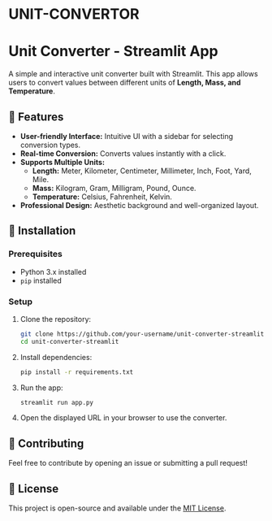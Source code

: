# UNIT-CONVERTOR
# Unit Converter - Streamlit App

A simple and interactive unit converter built with Streamlit. This app allows users to convert values between different units of **Length, Mass, and Temperature**.

## 🚀 Features
- **User-friendly Interface:** Intuitive UI with a sidebar for selecting conversion types.
- **Real-time Conversion:** Converts values instantly with a click.
- **Supports Multiple Units:**
  - **Length:** Meter, Kilometer, Centimeter, Millimeter, Inch, Foot, Yard, Mile.
  - **Mass:** Kilogram, Gram, Milligram, Pound, Ounce.
  - **Temperature:** Celsius, Fahrenheit, Kelvin.
- **Professional Design:** Aesthetic background and well-organized layout.

## 📌 Installation

### Prerequisites
- Python 3.x installed
- `pip` installed

### Setup
1. Clone the repository:
   ```bash
   git clone https://github.com/your-username/unit-converter-streamlit.git
   cd unit-converter-streamlit
   ```
2. Install dependencies:
   ```bash
   pip install -r requirements.txt
   ```
3. Run the app:
   ```bash
   streamlit run app.py
   ```
4. Open the displayed URL in your browser to use the converter.


## 🤝 Contributing
Feel free to contribute by opening an issue or submitting a pull request!

## 📝 License
This project is open-source and available under the [MIT License](LICENSE).

